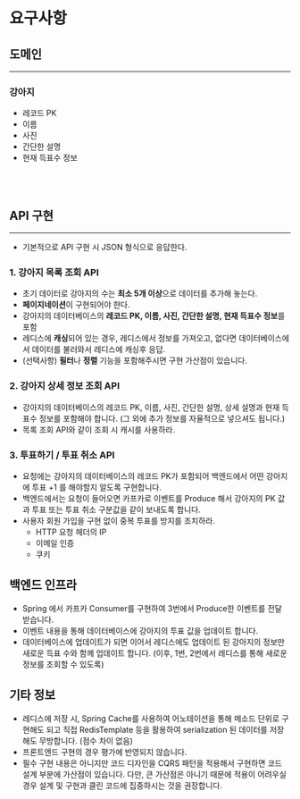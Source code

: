 # 요구사항
## 도메인
***
### 강아지
* 레코드 PK 
* 이름 
* 사진
* 간단한 설명
* 현재 득표수 정보

<br><br>

## API 구현
***
* 기본적으로 API 구현 시 JSON 형식으로 응답한다.

### 1. 강아지 목록 조회 API
* 초기 데이터로 강아지의 수는 **최소 5개 이상**으로 데이터를 추가해 놓는다.
* **페이지네이션**이 구현되어야 한다.
* 강아지의 데이터베이스의 **레코드 PK, 이름, 사진, 간단한 설명, 현재 득표수 정보**를 포함
* 레디스에 **캐싱**되어 있는 경우, 레디스에서 정보를 가져오고, 없다면 데이터베이스에서 데이터를 불러와서 레디스에 캐싱후 응답.
* (선택사항) **필터**나 **정렬** 기능을 포함해주시면 구현 가산점이 있습니다.

### 2. 강아지 상세 정보 조회 API
* 강아지의 데이터베이스의 레코드 PK, 이름, 사진, 간단한 설명, 상세 설명과 현재 득표수 정보를 포함해야 합니다. (그 외에 추가 정보를 자율적으로 넣으셔도 됩니다.)
* 목록 조회 API와 같이 조회 시 캐시를 사용하라.

### 3. 투표하기 / 투표 취소 API
* 요청에는 강아지의 데이터베이스의 레코드 PK가 포함되어 백엔드에서 어떤 강아지에 투표 +1 를 해야할지 알도록 구현합니다.
* 백엔드에서는 요청이 들어오면 카프카로 이벤트를 Produce 해서 강아지의 PK 값과 투표 또는 투표 취소 구분값을 같이 보내도록 합니다.
* 사용자 회원 가입을 구현 없이 중복 투표를 방지를 조치하라.
  * HTTP 요청 헤더의 IP
  * 이메일 인증
  * 쿠키

## 백엔드 인프라
* Spring 에서 카프카 Consumer를 구현하여 3번에서 Produce한 이벤트를 전달 받습니다.
* 이벤트 내용을 통해 데이터베이스에 강아지의 투표 값을 업데이트 합니다.
* 데이터베이스에 업데이트가 되면 이어서 레디스에도 업데이트 된 강아지의 정보만 새로운 득표 수와 함께 업데이트 합니다. (이후, 1번, 2번에서 레디스를 통해 새로운 정보를 조회할 수 있도록)

## 기타 정보
- 레디스에 저장 시, Spring Cache를 사용하여 어노테이션을 통해 메소드 단위로 구현해도 되고 직접 RedisTemplate 등을 활용하여 serialization 된 데이터를 저장해도 무방합니다. (점수 차이 없음)
- 프론트엔드 구현의 경우 평가에 반영되지 않습니다.
- 필수 구현 내용은 아니지만 코드 디자인을 CQRS 패턴을 적용해서 구현하면 코드 설계 부분에 가산점이 있습니다. 다만, 큰 가산점은 아니기 때문에 적용이 어려우실 경우 설계 및 구현과 클린 코드에 집중하시는 것을 권장합니다.
